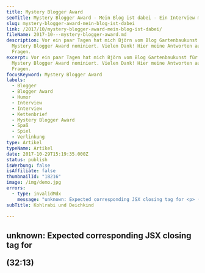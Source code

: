 ```yaml
---
title: Mystery Blogger Award
seoTitle: Mystery Blogger Award - Mein Blog ist dabei - Ein Interview mit mir
slug: mystery-blogger-award-mein-blog-ist-dabei
link: /2017/10/mystery-blogger-award-mein-blog-ist-dabei/
fileName: 2017-10---mystery-blogger-award.md
description: Vor ein paar Tagen hat mich Björn vom Blog Gartenbaukunst für den
  Mystery Blogger Award nominiert. Vielen Dank! Hier meine Antworten auf seine
  Fragen.
excerpt: Vor ein paar Tagen hat mich Björn vom Blog Gartenbaukunst für den
  Mystery Blogger Award nominiert. Vielen Dank! Hier meine Antworten auf seine
  Fragen.
focusKeyword: Mystery Blogger Award
labels:
  - Blogger
  - Blogger Award
  - Humor
  - Interview
  - Interview
  - Kettenbrief
  - Mystery Blogger Award
  - Spaß
  - Spiel
  - Verlinkung
type: Artikel
typeName: Artikel
date: 2017-10-29T15:19:35.000Z
status: publish
isWerbung: false
isAffiliate: false
thumbnailId: "18216"
image: /img/demo.jpg
errors:
  - type: invalidMdx
    message: "unknown: Expected corresponding JSX closing tag for <p> (32:13)"
subTitle: Kohlrabi und Deichkind
  
---
```


## unknown: Expected corresponding JSX closing tag for <p> (32:13)

<!--
**Vor einigen Tagen wurde ich von Björn vom Blog
[Gartenbaukunst](https://gartenbaukunst.wordpress.com/) für den _Mystery Blogger
Award_ nominiert. Danke schön! Ich nehme natürlich an! Wenn etwas schon als
mysteriös benahmt ist, muss ich als neugieriger Mensch doch einfach mitmachen.**

Ich wurde ja schon ein paar Mal für Blogger Awards nominiert. Besonders spannend
daran finde ich ja immer die Interviews, die dabei entstehen. Nachdem Interviews
ein wichtiger Bestandteil meines Blogs sind, passt das thematisch auch ganz gut
zu mir.

Selbstverständlich hat das Ganze auch einen leichten Beigeschmack von
"Kettenbrief", aber ich sehe das einfach als lustiges Spiel und mache mit. Ob
die Menschen, die ich heute nominieren werde, das auch so sehen und ebenfalls
mitmachen möchten, bleibt natürlich allein ihnen überlassen. Ich bin jedenfalls
neugierig, was sie auf die Fragen, um die es sich ja beim Mystery Blogger Award
in erster Linie dreht, antworten werden.

## Was unterscheidet den Mystery Blogger Award von anderen Blogger Awards?

![Mystery Blogger Award](http://cardamonchai.com/wp-content/uploads/2017/10/the-mystery-blogger-award-300x302.png)

Ausgedacht hat sich den _Mystery Blogger Award_ vor einiger Zeit
[Okoto Enigma](https://www.okotoenigmasblog.com/). Ihre Motivation dahinter
formuliert sie folgendermaßen:

<blockquote>„This is an award for amazing bloggers with ingenious posts. Their blog not only captivates, it inspires and motivates. They are one of the best out there, and they deserve every recognition they get. This award is also for bloggers who find fun and inspiration in blogging and they do it with so much love and passion.“

"Der _Mystery Blogger Award_ ist ein Award für tolle Blogger mit einfallsreichen
Artikeln, deren Blogs nicht nur faszinieren, sondern auch inspirieren und
motivieren. Sie gehören zu den besten da draußen und verdienen jede einzelne
Erwähnung. Dieser Award ist außerdem für Blogger, die Spaß und Inspiration aus
anderen Blogs ziehen und das Bloggen mit viel Liebe und Leidenschaft
betreiben."</blockquote>

Ich finde das einen schönen Beweggrund. Es geht also nicht (oder zumindest nicht
nur) ums Linkbuilding, Vernetzen und Profitieren, sondern auch darum,
interessante Blogger kennenzulernen, ihre Texte zu entdecken und ihre Arbeit
durch Erwähnungen zu honorieren. Das liest sich jetzt für einige vielleicht
komisch, aber es ist nicht einfach, diese zu ergattern. Auch wenn man schöne
Texte ins Internet stellt. Täglich, wöchentlich, monatlich, jährlich.

## Die Regeln des Mystery Blogger Awards

Die Regeln des Awards lauten wie folgt:

1.  Das Logo des _Mystery Blogger Awards_ muss in den Artikel zum Thema
    eingefügt werden.
1.  Selbstverständlich verlinkt man die Person, die einen nominiert hat, im
    Betrag und bedankt sich standesgemäß.
1.  Auch die Erfinderin des Mystery Blogger Awards sollte verlinkt werden.
1.  Nun zum wichtigsten Punkt: Man verrät drei geheime Dinge über sich selbst
    (Daher auch der Name Mystery Blogger Award).
1.  Jetzt werden 10 bis 20 weitere Blogger für den Award nominiert.
1.  Den Nominierten stellt man anschließend fünf Fragen.
1.  Als letztes verlinkt man den Artikel, den man selbst für den
    interessantesten in seinem Blog hält, sowie den Artikel, der am häufigsten
    angeklickt wird.

## Fünf Fragen von Gartenbaukunst an mich

1.  Hättest Du gerne ein bedingungsloses Grundeinkommen und würdest Du dann noch
    arbeiten gehen? **Selbstverständlich würde ich dazu nicht nein sagen! Ich
    denke, ich würde auf jeden Fall weiter arbeiten gehen, da der Job, dem ich
    nachgehe, mir sehr viel bedeutet und ich großen Spaß an meiner Arbeit
    habe.**
1.  Wie lautet die Antwort auf die Fragen nach dem Leben, dem Universum und dem
    ganzen Rest? **42.**
1.  Wie heißt die Band, die die Party rockt? **Deichkind!**
1.  Gehts Du auf den Jahrmarkt, die Kirmes oder den Dom? **Auf jeden Fall auf
    den Dom!**
1.  Bevorzugst du eine utopische oder eine dystopische Zukunftsvorstellung?
    **Wenn man mein Blog liest, wird einem relativ schnell klar, dass ich
    persönlich die Utopie der Dystopie vorziehe. Ich hoffe sehr darauf, dass
    Verbrennungsmotoren schon bald der Vergangenheit angehören und der
    Menschheit endlich bewusst wird, was sie mit ihrem Fleischverzehr, dem
    Raubbau an der Erde und ihrer unstillbaren Gier nach Macht anrichtet.**

## Drei geheime Dinge über mich

1.  Ich [lächle](/2017/09/chelsea-handler-maenner-frauen-laecheln/) manchmal,
    obwohl man es von außen nicht sehen kann.
1.  Gekochter Kohlrabi schmeckt mir nicht.
1.  Ich wäre gerne mal für eine Woche ein Mann.

## Meine besten Blogbeiträge

Inhaltlich am besten finde ich bisher meine Kurzgeschichten. Welche davon die
beste ist, kann ich selbst nicht beurteilen. Das überlasse ich gerne meinen
Lesern. [Die Kündigung](/2011/04/die-kundigung/) zum Beispiel erheitert mich
auch heute noch beim Lesen. Entstanden ist der Text 2011. Am häufigsten
angeklickt wurde bisher mein
[Testbericht](/2016/05/gladskin-vegane-pflege-bei-rosacea/) über die Hautpflege
von Gladskin.

## Meine Fragen an die Nominierten

1.  Würdest Du zwei unterschiedliche Socken anziehen?
1.  Schirm oder Kapuze?
1.  Wie gelingt es Dir am besten, Stress abzubauen?
1.  Wer sind die Besonderen?
1.  Wenn Du heute noch verreisen dürftest: Wo würde es hingehen?

Und jetzt geht's ans Eingemachte. Hier kommen meine Nominierungen:

## Meine Nominierungen für den Mystery Blogger Award

- [Krimiblogger](https://bibliothek-bartleby.de/@krimiblogger)
- [Hopfenmädchen](https://hopfenmaedchen.com/)
- [Die Eskapistin](https://thatgirlthere.wordpress.com/)
- [Spontanvernunft](https://spontanvernunft.com/)
- [Bamboo Blog](https://bambooblog.de/)
- [Hoochis Welt](http://www.hoochiswelt.de/)
- [Hinnerk &amp; Henrikje](https://hinnerkundhenrikje.me/)
- [Inside Berlin](https://my-sportblog-berlin.me/)
- [Tom](https://tomdot.wordpress.com/)
- [Life is noisey](https://andiau.wordpress.com/)

<article id="post-5953" class="post-5953 post type-post status-publish format-standard hentry category-ueber-mich tag-ueber-mich tag-bloggeraward tag-david-lynch tag-garten tag-halloween tag-interview tag-persoenliches tag-the-mystery-blogger-award tag-top clear-fix ">
<div class="entry-content">

Wie bereits angesprochen, erfolgt Eure Teilnahme auf rein freiwiller Basis.
Bitte fühlt Euch nicht genötigt! Ich würde mich natürlich trotzdem unheimlich
freuen, schon bald Eure Antworten auf meine Fragen in Euren Blogs zu lesen.

Also: Wir lesen uns!

**Alle Awards, die diesem Blog bisher verliehen wurden**

- [Erbeerkuchen mit Grün 2011](/2011/09/erdbeerkuchen-mit-gruen-der-blogaward/)
- [Best Blog Award 2013](/2013/05/best-blog-award-wie-jetzt-ich-habe-was-gewonnen/)
- [Liebster Blog Award 2014](/2014/11/and-the-nominees-are/)
- [Liebster Blog Award 2017](/2017/01/liebster-blog-award-2017-01/)
- Mystery Blogger Award 2017
</div>
</article>

-->

  